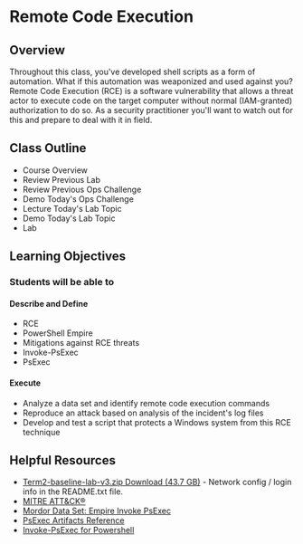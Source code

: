 # Remote Code Execution

## Overview

Throughout this class, you've developed shell scripts as a form of automation. What if this automation was weaponized and used against you? Remote Code Execution (RCE) is a software vulnerability that allows a threat actor to execute code on the target computer without normal (IAM-granted) authorization to do so. As a security practitioner you'll want to watch out for this and prepare to deal with it in field.

## Class Outline

- Course Overview
- Review Previous Lab
- Review Previous Ops Challenge
- Demo Today's Ops Challenge
- Lecture Today's Lab Topic
- Demo Today's Lab Topic
- Lab

## Learning Objectives

### Students will be able to

#### Describe and Define

- RCE
- PowerShell Empire
- Mitigations against RCE threats
- Invoke-PsExec
- PsExec

#### Execute

- Analyze a data set and identify remote code execution commands
- Reproduce an attack based on analysis of the incident's log files
- Develop and test a script that protects a Windows system from this RCE technique

## Helpful Resources

- [Term2-baseline-lab-v3.zip Download (43.7 GB)](https://github.com/codefellows/ops-401-cybersecurity-guide/tree/main/curriculum#downloads-table) - Network config / login info in the README.txt file.
- [MITRE ATT&CK®](https://attack.mitre.org)
- [Mordor Data Set: Empire Invoke PsExec](https://mordordatasets.com/notebooks/small/windows/02_execution/SDWIN-190518210652.html#datasets-downloads)
- [PsExec Artifacts Reference](https://jpcertcc.github.io/ToolAnalysisResultSheet/details/PsExec.htm#Findings)
- [Invoke-PsExec for Powershell](https://www.powershelladmin.com/wiki/Invoke-PsExec_for_PowerShell)
